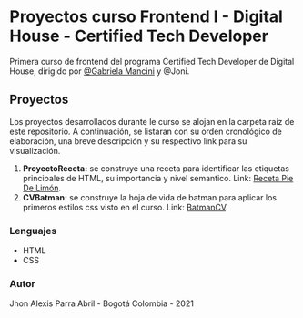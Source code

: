 # Proyectos curso Frontend I - Digital House - Certified Tech Developer

Primera curso de frontend del programa Certified Tech Developer de Digital House, dirigido por [@Gabriela Mancini](https://github.com/gabimancini) y @Joni.

## Proyectos

Los proyectos desarrollados durante le curso se alojan en la carpeta raíz de este repositorio. A continuación, se listaran con su orden cronológico de elaboración, una breve descripción y su respectivo link para su visualización.

1. **ProyectoReceta:** se construye una receta para identificar las etiquetas principales de HTML, su importancia y nivel semantico. Link: [Receta Pie De Limón](https://github.com/Rodrigo-Pressacco/DH__C2_FRONT_END_1/tree/main/Reseta-Lemon-pie).
2. **CVBatman:** se construye la hoja de vida de batman para aplicar los primeros estilos css visto en el curso. Link: [BatmanCV](https://github.com/Rodrigo-Pressacco/DH__C2_FRONT_END_1/tree/main/CV-Batman).


### Lenguajes

- HTML
- CSS

### Autor

Jhon Alexis Parra Abril - Bogotá Colombia - 2021